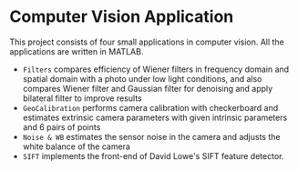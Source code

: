 # Computer Vision Application

This project consists of four small applications in computer vision. 
All the applications are written in MATLAB. 

- `Filters` compares efficiency of Wiener filters in frequency domain and spatial domain with a photo under low light conditions, and also compares Wiener filter and Gaussian filter for denoising and apply bilateral filter to improve results
- `GeoCalibration` performs camera calibration with checkerboard and estimates extrinsic camera parameters with given intrinsic parameters and 6 pairs of points
- `Noise & WB` estimates the sensor noise in the camera and adjusts the white balance of the camera
- `SIFT` implements the front-end of David Lowe's SIFT  feature detector. 
